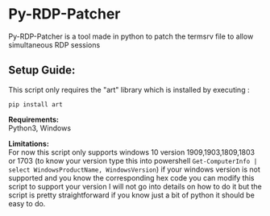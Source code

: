 # Py-RDP-Patcher
Py-RDP-Patcher is a tool  made in python to patch the termsrv file to allow simultaneous RDP sessions

## **Setup Guide:**
This script only requires the "art" library which is installed by executing :
```
pip install art
```

**Requirements:**\
Python3, Windows

**Limitations:**\
For now this script only supports windows 10 version 1909,1903,1809,1803 or 1703 (to know your version type this into powershell ```Get-ComputerInfo | select WindowsProductName, WindowsVersion```)  if your windows version is not supported and you know the corresponding hex code you can modify this script to support your version I will not go into details on how to do it but the script is pretty straightforward if you know just a bit of python it should be easy to do.
